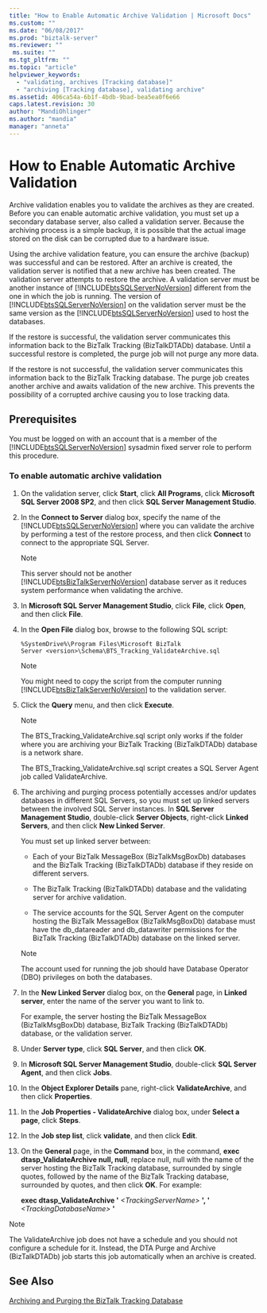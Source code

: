 ```yaml
---
title: "How to Enable Automatic Archive Validation | Microsoft Docs"
ms.custom: ""
ms.date: "06/08/2017"
ms.prod: "biztalk-server"
ms.reviewer: ""
 ms.suite: ""
ms.tgt_pltfrm: ""
ms.topic: "article"
helpviewer_keywords: 
  - "validating, archives [Tracking database]"
  - "archiving [Tracking database], validating archive"
ms.assetid: 406ca54a-6b1f-4bdb-9bad-bea5ea0f6e66
caps.latest.revision: 30
author: "MandiOhlinger"
ms.author: "mandia"
manager: "anneta"
---
```

# How to Enable Automatic Archive Validation
Archive validation enables you to validate the archives as they are created. Before you can enable automatic archive validation, you must set up a secondary database server, also called a validation server. Because the archiving process is a simple backup, it is possible that the actual image stored on the disk can be corrupted due to a hardware issue.  
  
 Using the archive validation feature, you can ensure the archive (backup) was successful and can be restored. After an archive is created, the validation server is notified that a new archive has been created. The validation server attempts to restore the archive. A validation server must be another instance of [!INCLUDE[btsSQLServerNoVersion](../includes/btssqlservernoversion-md.md)] different from the one in which the job is running. The version of [!INCLUDE[btsSQLServerNoVersion](../includes/btssqlservernoversion-md.md)] on the validation server must be the same version as the [!INCLUDE[btsSQLServerNoVersion](../includes/btssqlservernoversion-md.md)] used to host the databases.  
  
 If the restore is successful, the validation server communicates this information back to the BizTalk Tracking (BizTalkDTADb) database. Until a successful restore is completed, the purge job will not purge any more data.  
  
 If the restore is not successful, the validation server communicates this information back to the BizTalk Tracking database. The purge job creates another archive and awaits validation of the new archive. This prevents the possibility of a corrupted archive causing you to lose tracking data.  
  
## Prerequisites  
 You must be logged on with an account that is a member of the [!INCLUDE[btsSQLServerNoVersion](../includes/btssqlservernoversion-md.md)] sysadmin fixed server role to perform this procedure.  
  
### To enable automatic archive validation  
  
1.  On the validation server, click **Start**, click **All Programs**, click **Microsoft SQL Server 2008 SP2**, and then click **SQL Server Management Studio**.  
  
2.  In the **Connect to Server** dialog box, specify the name of the [!INCLUDE[btsSQLServerNoVersion](../includes/btssqlservernoversion-md.md)] where you can validate the archive by performing a test of the restore process, and then click **Connect** to connect to the appropriate SQL Server.  
  
    > [!NOTE]
    >  This server should not be another [!INCLUDE[btsBizTalkServerNoVersion](../includes/btsbiztalkservernoversion-md.md)] database server as it reduces system performance when validating the archive.  
  
3.  In **Microsoft SQL Server Management Studio**, click **File**, click **Open**, and then click **File**.  
  
4.  In the **Open File** dialog box, browse to the following SQL script:  
  
    ```  
    %SystemDrive%\Program Files\Microsoft BizTalk Server <version>\Schema\BTS_Tracking_ValidateArchive.sql  
    ```  
  
    > [!NOTE]
    >  You might need to copy the script from the computer running [!INCLUDE[btsBizTalkServerNoVersion](../includes/btsbiztalkservernoversion-md.md)] to the validation server.  
  
5.  Click the **Query** menu, and then click **Execute**.  
  
    > [!NOTE]
    >  The BTS_Tracking_ValidateArchive.sql script only works if the folder where you are archiving your BizTalk Tracking (BizTalkDTADb) database is a network share.  
  
     The BTS_Tracking_ValidateArchive.sql script creates a SQL Server Agent job called ValidateArchive.  
  
6.  The archiving and purging process potentially accesses and/or updates databases in different SQL Servers, so you must set up linked servers between the involved SQL Server instances. In **SQL Server Management Studio**, double-click **Server Objects**, right-click **Linked Servers**, and then click **New Linked Server**.  
  
     You must set up linked server between:  
  
    -   Each of your BizTalk MessageBox (BizTalkMsgBoxDb) databases and the BizTalk Tracking (BizTalkDTADb) database if they reside on different servers.  
  
    -   The BizTalk Tracking (BizTalkDTADb) database and the validating server for archive validation.  
  
    -   The service accounts for the SQL Server Agent on the computer hosting the BizTalk MessageBox (BizTalkMsgBoxDb) database must have the db_datareader and db_datawriter permissions for the BizTalk Tracking (BizTalkDTADb) database on the linked server.  
  
    > [!NOTE]
    >  The account used for running the job should have Database Operator (DBO) privileges on both the databases.  
  
7.  In the **New Linked Server** dialog box, on the **General** page, in **Linked server**, enter the name of the server you want to link to.  
  
     For example, the server hosting the BizTalk MessageBox (BizTalkMsgBoxDb) database, BizTalk Tracking (BizTalkDTADb) database, or the validation server.  
  
8.  Under **Server type**, click **SQL Server**, and then click **OK**.  
  
9. In **Microsoft SQL Server Management Studio**, double-click **SQL Server Agent**, and then click **Jobs**.  
  
10. In the **Object Explorer Details** pane, right-click **ValidateArchive**, and then click **Properties**.  
  
11. In the **Job Properties - ValidateArchive** dialog box, under **Select a page**, click **Steps**.  
  
12. In the **Job step list**, click **validate**, and then click **Edit**.  
  
13. On the **General** page, in the **Command** box, in the command, **exec dtasp_ValidateArchive null, null**, replace null, null with the name of the server hosting the BizTalk Tracking database, surrounded by single quotes, followed by the name of the BizTalk Tracking database, surrounded by quotes, and then click **OK**. For example:  
  
     **exec dtasp_ValidateArchive '** *\<TrackingServerName>* **', '** *\<TrackingDatabaseName>* **'**  
  
> [!NOTE]
>  The ValidateArchive job does not have a schedule and you should not configure a schedule for it. Instead, the DTA Purge and Archive (BizTalkDTADb) job starts this job automatically when an archive is created.  
  
## See Also  
 [Archiving and Purging the BizTalk Tracking Database](../core/archiving-and-purging-the-biztalk-tracking-database.md)